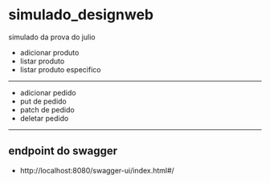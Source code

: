 # simulado_designweb
simulado da prova do julio

* adicionar produto
* listar produto
* listar produto especifico
***
* adicionar pedido
* put de pedido
* patch de pedido
* deletar pedido
* **
## endpoint do swagger
* http://localhost:8080/swagger-ui/index.html#/
